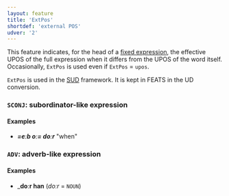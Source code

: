 ```yaml
---
layout: feature
title: 'ExtPos'
shortdef: 'external POS'
udver: '2'
---
```


This feature indicates, for the head of a [fixed expression](https://universaldependencies.org/en/dep/fixed.html), 
the effective UPOS of the full expression when it differs from the UPOS of the word itself.
Occasionally, `ExtPos` is used even if `ExtPos` = `upos`.

`ExtPos` is used in the [SUD](https://surfacesyntacticud.github.io/) framework.
It is kept in FEATS in the UD conversion.

### <a name="SCONJ">`SCONJ`</a>: subordinator-like expression

#### Examples

* _<b>=eːb oː= doːr</b>_ "when"

### <a name="ADV">`ADV`</a>: adverb-like expression

#### Examples

* _<b>doːr han</b> (_doːr_ = `NOUN`)

<!-- Interlanguage links updated Po 6. listopadu 2023, 21:41:44 CET -->
